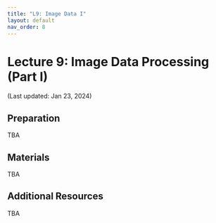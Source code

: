 ```yaml
---
title: "L9: Image Data I"
layout: default
nav_order: 8
---
```


# Lecture 9: Image Data Processing (Part I)

(Last updated: Jan 23, 2024)

## Preparation

TBA

## Materials

TBA

## Additional Resources

TBA
